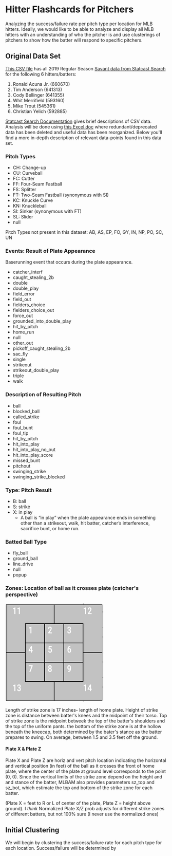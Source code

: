 # Hitter Flashcards for Pitchers

Analyzing the success/failure rate per pitch type per location for MLB hitters. 
Ideally, we would like to be able to analyze and display all MLB hitters with an understanding of who the pitcher is and use clusterings of pitchers to show how the batter will respond to specific pitchers.

## Original Data Set
[This CSV file](https://github.com/CamilaCamacho/hitter_analysis/blob/master/savant_data_6_pitchers.csv) has all 2019 Regular Season [Savant data from Statcast Search](https://baseballsavant.mlb.com/statcast_search?hfPT=&hfAB=&hfBBT=&hfPR=&hfZ=&stadium=&hfBBL=&hfNewZones=&hfGT=R%7C&hfC=&hfSea=2019%7C&hfSit=&player_type=pitcher&hfOuts=&opponent=&pitcher_throws=&batter_stands=&hfSA=&game_date_gt=&game_date_lt=&hfInfield=&team=&position=&hfOutfield=&hfRO=&home_road=&batters_lookup%5B%5D=660670&batters_lookup%5B%5D=641313&batters_lookup%5B%5D=641355&batters_lookup%5B%5D=593160&batters_lookup%5B%5D=545361&batters_lookup%5B%5D=592885&hfFlag=&hfPull=&metric_1=&hfInn=&min_pitches=0&min_results=0&group_by=name&sort_col=pitches&player_event_sort=h_launch_speed&sort_order=desc&min_pas=0#results) for the following 6 hitters/batters: 
1. Ronald Acuna Jr. (660670)
2. Tim Anderson (641313)
3. Cody Bellinger (641355)
4. Whit Merrifield (593160)
5. Mike Trout (545361)
6. Christian Yelich (592885)

[Statcast Search Documentation](https://baseballsavant.mlb.com/csv-docs#events) gives brief descriptions of CSV data. Analysis will be done using [this Excel doc](https://github.com/CamilaCamacho/hitter_analysis/blob/master/savant_data_analysis_6_pitchers.xlsx) where redundant/deprecated data has been deleted and useful data has been reorganized. Below you'll find a more in-depth description of relevant data-points found in this data set.

### Pitch Types
* CH: Change-up
* CU: Curveball
* FC: Cutter
* FF: Four-Seam Fastball
* FS: Splitter
* FT: Two-Seam Fastball (synonymous with SI)
* KC: Knuckle Curve
* KN: Knuckleball
* SI: Sinker (synonymous with FT)
* SL: Slider 
* null

Pitch Types not present in this dataset: AB, AS, EP, FO, GY, IN, NP, PO, SC, UN

### Events: Result of Plate Appearance
Baserunning event that occurs during the plate appearance. 
* catcher_interf
* caught_stealing_2b
* double
* double_play
* field_error
* field_out
* fielders_choice 
* fielders_choice_out
* force_out
* grounded_into_double_play
* hit_by_pitch
* home_run
* null
* other_out
* pickoff_caught_stealing_2b
* sac_fly
* single
* strikeout
* strikeout_double_play
* triple
* walk

### Description of Resulting Pitch 
* ball
* blocked_ball
* called_strike
* foul
* foul_bunt
* foul_tip
* hit_by_pitch
* hit_into_play
* hit_into_play_no_out
* hit_into_play_score
* missed_bunt
* pitchout
* swinging_strike
* swinging_strike_blocked

### Type: Pitch Result 
* B: ball
* S: strike
* X: in play
  * A ball is “in play” when the plate appearance ends in something other than a strikeout, walk, hit batter, catcher’s interference, sacrifice bunt, or home run. 

### Batted Ball Type
* fly_ball
* ground_ball
* line_drive
* null
* popup

### Zones: Location of ball as it crosses plate (catcher's perspective)
![Gameday Zones](https://github.com/CamilaCamacho/hitter_analysis/blob/master/screenshots/gameday-zones.png)

Length of strike zone is 17 inches- length of home plate. 
Height of strike zone is distance between batter's knees and the midpoint of their torso. Top of strike zone is the midpoint betweek the top of the batter's shoulders and the top of the uniform pants. 
the bottom of the stirke zone is at the hollow beneath the kneecap, both determined by the bater's stance as the batter prepares to swing. 
On average, between 1.5 and 3.5 feet off the ground.

#### Plate X & Plate Z
Plate X and Plate Z are horiz and vert pitch location 
indicating the horizontal and vertical position (in feet) of the ball as it crosses the front of home plate, where the center of the plate at ground level corresponds to the point (0, 0). Since the vertical limits of the strike zone depend on the height and and stance of the batter, MLBAM also provides parameters sz_top and sz_bot, which estimate the top and bottom of the strike zone for each batter.

(Plate X = feet to R or L of center of the plate, Plate Z = height above ground). 
I *think* Normalized Plate X/Z prob adjusts for different strike zones of different batters, but not 100% sure (I never use the normalized ones)

## Initial Clustering
We will begin by clustering the success/failure rate for each pitch type for each location.
Success/failure will be determined by 
